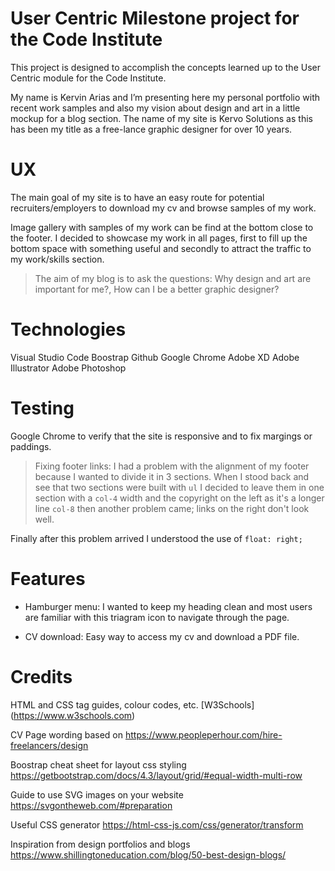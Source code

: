 User Centric Milestone project for the Code Institute
============================

This project is designed to accomplish the concepts learned up to the User Centric module for the Code Institute.

My name is Kervin Arias and I’m presenting here my personal portfolio with recent work samples and also my vision about design and art in a little mockup for a blog section. The name of my site is Kervo Solutions as this has been my title as a free-lance graphic designer for over 10 years.

UX
============================

The main goal of my site is to have an easy route for potential recruiters/employers to download my cv and browse samples of my work.

Image gallery with samples of my work can be find at the bottom close to the footer. I decided to showcase my work in all pages, first to fill up the bottom space with something useful and secondly to attract the traffic to my work/skills section.

> The aim of my blog is to ask the questions: Why design and art are important for me?, How can I be a better graphic designer?

Technologies
=============================

Visual Studio Code
Boostrap
Github
Google Chrome
Adobe XD
Adobe Illustrator
Adobe Photoshop

Testing
===========

Google Chrome to verify that the site is responsive and to fix margings or paddings.

>Fixing footer links: I had a problem with the alignment of my footer because I wanted to divide it in 3 sections. When I stood back and see that two sections were built with `ul` I decided to leave them in one section with a `col-4` width and the copyright on the left as it's a longer line `col-8` then another problem came; links on the right don't look well.

Finally after this problem arrived I understood the use of `float: right;`





Features
==========

* Hamburger menu: I wanted to keep my heading clean and most users are familiar with this triagram icon to navigate through the page.

* CV download: Easy way to access my cv and download a PDF file.


Credits
===

HTML and CSS tag guides, colour codes, etc. [W3Schools] (https://www.w3schools.com) 


CV Page wording based on https://www.peopleperhour.com/hire-freelancers/design 

Boostrap cheat sheet for layout css styling https://getbootstrap.com/docs/4.3/layout/grid/#equal-width-multi-row

Guide to use SVG images on your website https://svgontheweb.com/#preparation

Useful CSS generator https://html-css-js.com/css/generator/transform

Inspiration from design portfolios and blogs https://www.shillingtoneducation.com/blog/50-best-design-blogs/



